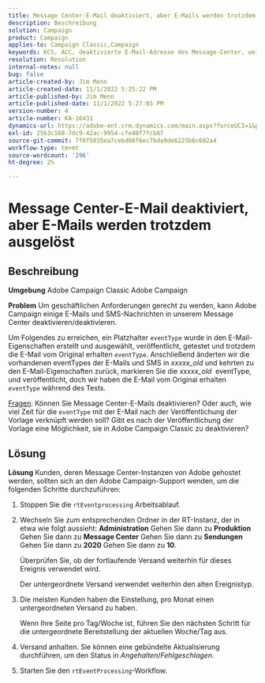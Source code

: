 ```yaml
---
title: Message Center-E-Mail deaktiviert, aber E-Mails werden trotzdem ausgelöst
description: Beschreibung
solution: Campaign
product: Campaign
applies-to: Campaign Classic,Campaign
keywords: KCS, ACC, deaktivierte E-Mail-Adresse des Message-Center, weiterhin ausgelöste E-Mails, Adobe Campaign Classic, Adobe Campaign, Fehlerbehebung
resolution: Resolution
internal-notes: null
bug: false
article-created-by: Jim Menn
article-created-date: 11/1/2022 5:25:22 PM
article-published-by: Jim Menn
article-published-date: 11/1/2022 5:27:03 PM
version-number: 4
article-number: KA-16431
dynamics-url: https://adobe-ent.crm.dynamics.com/main.aspx?forceUCI=1&pagetype=entityrecord&etn=knowledgearticle&id=ded77429-0a5a-ed11-9561-6045bd006a22
exl-id: 25b3c168-7dc9-42ac-9954-cfe40f7fcb87
source-git-commit: 7f0f5035ea7cebd60f6ec7bda9de6225b6c602a4
workflow-type: tm+mt
source-wordcount: '296'
ht-degree: 2%

---
```


# Message Center-E-Mail deaktiviert, aber E-Mails werden trotzdem ausgelöst

## Beschreibung


<b>Umgebung</b>
Adobe Campaign Classic Adobe Campaign

<b>Problem</b>
Um geschäftlichen Anforderungen gerecht zu werden, kann Adobe Campaign einige E-Mails und SMS-Nachrichten in unserem Message Center deaktivieren/deaktivieren.

Um Folgendes zu erreichen, ein Platzhalter `eventType` wurde in den E-Mail-Eigenschaften erstellt und ausgewählt, veröffentlicht, getestet und trotzdem die E-Mail vom Original erhalten `eventType`.
Anschließend änderten wir die vorhandenen eventTypes der E-Mails und SMS in *xxxxx_old* und kehrten zu den E-Mail-Eigenschaften zurück, markieren Sie die *xxxxx_old*  eventType, und veröffentlicht, doch wir haben die E-Mail vom Original erhalten `eventType` während des Tests.

<u>Fragen</u>: Können Sie Message Center-E-Mails deaktivieren?
Oder auch, wie viel Zeit für die `eventType` mit der E-Mail nach der Veröffentlichung der Vorlage verknüpft werden soll?
Gibt es nach der Veröffentlichung der Vorlage eine Möglichkeit, sie in Adobe Campaign Classic zu deaktivieren?


## Lösung


<b>Lösung</b>
Kunden, deren Message Center-Instanzen von Adobe gehostet werden, sollten sich an den Adobe Campaign-Support wenden, um die folgenden Schritte durchzuführen:

1. Stoppen Sie die `rtEventprocessing` Arbeitsablauf.
2. Wechseln Sie zum entsprechenden Ordner in der RT-Instanz, der in etwa wie folgt aussieht: <b>Administration</b> Gehen Sie dann zu <b>Produktion</b> Gehen Sie dann zu <b>Message Center</b> Gehen Sie dann zu <b>Sendungen</b> Gehen Sie dann zu <b>2020</b> Gehen Sie dann zu <b>10</b>.

   Überprüfen Sie, ob der fortlaufende Versand weiterhin für dieses Ereignis verwendet wird.

   Der untergeordnete Versand verwendet weiterhin den alten Ereignistyp.
3. Die meisten Kunden haben die Einstellung, pro Monat einen untergeordneten Versand zu haben.

   Wenn Ihre Seite pro Tag/Woche ist, führen Sie den nächsten Schritt für die untergeordnete Bereitstellung der aktuellen Woche/Tag aus.
4. Versand anhalten. Sie können eine gebündelte Aktualisierung durchführen, um den Status in *Angehalten*/*Fehlgeschlagen*.
5. Starten Sie den `rtEventProcessing`-Workflow.
